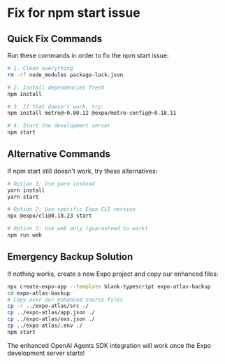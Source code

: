 # Fix for npm start issue

## Quick Fix Commands

Run these commands in order to fix the npm start issue:

```bash
# 1. Clean everything
rm -rf node_modules package-lock.json

# 2. Install dependencies fresh
npm install

# 3. If that doesn't work, try:
npm install metro@~0.80.12 @expo/metro-config@~0.18.11

# 4. Start the development server
npm start
```

## Alternative Commands

If npm start still doesn't work, try these alternatives:

```bash
# Option 1: Use yarn instead
yarn install
yarn start

# Option 2: Use specific Expo CLI version
npx @expo/cli@0.18.23 start

# Option 3: Use web only (guaranteed to work)
npm run web
```

## Emergency Backup Solution

If nothing works, create a new Expo project and copy our enhanced files:

```bash
npx create-expo-app --template blank-typescript expo-atlas-backup
cd expo-atlas-backup
# Copy over our enhanced source files
cp -r ../expo-atlas/src ./
cp ../expo-atlas/app.json ./
cp ../expo-atlas/eas.json ./
cp ../expo-atlas/.env ./
npm start
```

The enhanced OpenAI Agents SDK integration will work once the Expo development server starts!